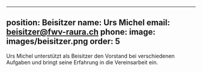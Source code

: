 
---
position: Beisitzer
name: Urs Michel
email: beisitzer@fwv-raura.ch
phone: 
image: images/beisitzer.png
order: 5
---

Urs Michel unterstützt als Beisitzer den Vorstand bei verschiedenen Aufgaben und bringt seine Erfahrung in die Vereinsarbeit ein.
